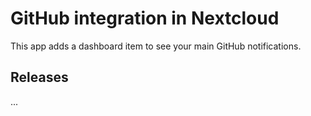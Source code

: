 # GitHub integration in Nextcloud

This app adds a dashboard item to see your main GitHub notifications.

## Releases

...
